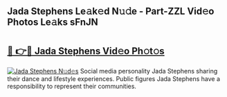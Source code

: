 ## Jada Stephens Le𝚊k𝚎d N𝚞𝚍e - Part-ZZL Vid𝚎o Photos Le𝚊ks sFnJN

# <h2><a href="http://fbd04kt.evod.top/?m=Jada+Stephens">🔗 👉🔴 Jada Stephens Vid𝚎o Ph𝚘t𝚘s</a></h2>

[![Jada Stephens N𝚞d𝚎s](https://i.imgur.com/8V9OHl7.gif)](http://fbd04kt.evod.top/?m=Jada+Stephens)
Social media personality Jada Stephens sharing their dance and lifestyle experiences. Public figures Jada Stephens have a responsibility to represent their communities. 
